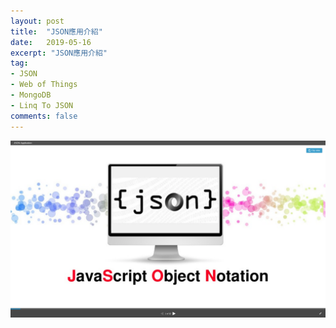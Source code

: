 ```yaml
---
layout: post
title:  "JSON應用介紹"
date:   2019-05-16
excerpt: "JSON應用介紹"
tag:
- JSON 
- Web of Things 
- MongoDB 
- Linq To JSON
comments: false
---
```


[![Dependency Injection](https://github.com/kisekitw/kisekitw.github.io/blob/master/assets/img/1080516/json_first.png?raw=true)](https://www.slideshare.net/kisekitw/json-application)

